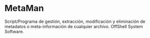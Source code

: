# MetaMan
Script/Programa de gestión, extracción, modificación y eliminación de metadatos o meta-información de cualquier archivo. OffShell System Software.
